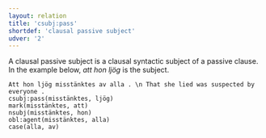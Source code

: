 ```yaml
---
layout: relation
title: 'csubj:pass'
shortdef: 'clausal passive subject'
udver: '2'
---
```


A clausal passive subject is a clausal syntactic subject of a passive
clause. In the example below, *att hon ljög* is the subject.

~~~ sdparse
Att hon ljög misstänktes av alla . \n That she lied was suspected by everyone .
csubj:pass(misstänktes, ljög)
mark(misstänktes, att)
nsubj(misstänktes, hon)
obl:agent(misstänktes, alla)
case(alla, av)
~~~
<!-- Interlanguage links updated Út zář 29 20:31:50 CEST 2020 -->

